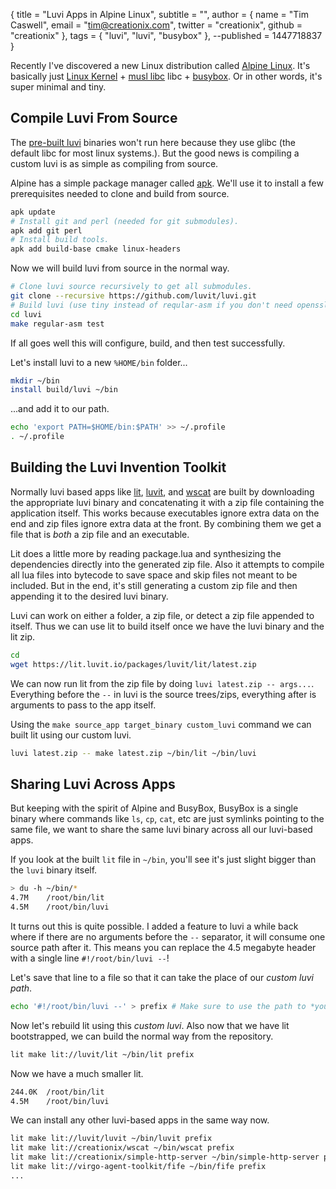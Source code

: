 { title = "Luvi Apps in Alpine Linux",
  subtitle = "",
  author = {
    name = "Tim Caswell",
    email = "tim@creationix.com",
    twitter = "creationix",
    github = "creationix"
  },
  tags = { "luvi", "luvi", "busybox" },
  --published = 1447718837
}

Recently I've discovered a new Linux distribution called [Alpine Linux][].
It's basically just [Linux Kernel][] + [musl libc][] libc + [busybox][].  Or
in other words, it's super minimal and tiny.

## Compile Luvi From Source

The [pre-built luvi][] binaries won't run here because they use glibc (the
default libc for most linux systems.).  But the good news is compiling a custom
luvi is as simple as compiling from source.

Alpine has a simple package manager called [apk][].  We'll use it to install a
few prerequisites needed to clone and build from source.

```sh
apk update
# Install git and perl (needed for git submodules).
apk add git perl
# Install build tools.
apk add build-base cmake linux-headers
```

Now we will build luvi from source in the normal way.

```sh
# Clone luvi source recursively to get all submodules.
git clone --recursive https://github.com/luvit/luvi.git
# Build luvi (use tiny instead of reqular-asm if you don't need openssl)
cd luvi
make regular-asm test
```

If all goes well this will configure, build, and then test successfully.

Let's install luvi to a new `%HOME/bin` folder...

```sh
mkdir ~/bin
install build/luvi ~/bin
```

...and add it to our path.

```sh
echo 'export PATH=$HOME/bin:$PATH' >> ~/.profile
. ~/.profile
```

## Building the Luvi Invention Toolkit

Normally luvi based apps like [lit][], [luvit][], and [wscat][] are built by
downloading the appropriate luvi binary and concatenating it with a zip file
containing the application itself.  This works because executables ignore extra
data on the end and zip files ignore extra data at the front.  By combining them
we get a file that is *both* a zip file and an executable.

Lit does a little more by reading package.lua and synthesizing the dependencies
directly into the generated zip file.  Also it attempts to compile all lua files
into bytecode to save space and skip files not meant to be included.  But in the
end, it's still generating a custom zip file and then appending it to the
desired luvi binary.

Luvi can work on either a folder, a zip file, or detect a zip file appended to
itself.  Thus we can use lit to build itself once we have the luvi binary and the
lit zip.

```sh
cd
wget https://lit.luvit.io/packages/luvit/lit/latest.zip
```

We can now run lit from the zip file by doing `luvi latest.zip -- args...`.  
Everything before the `--` in luvi is the source trees/zips, everything after is
arguments to pass to the app itself.

Using the `make source_app target_binary custom_luvi` command we can built lit
using our custom luvi.

```sh
luvi latest.zip -- make latest.zip ~/bin/lit ~/bin/luvi
```

## Sharing Luvi Across Apps

But keeping with the spirit of Alpine and BusyBox, BusyBox is a single binary
where commands like `ls`, `cp`, `cat`, etc are just symlinks pointing to the
same file, we want to share the same luvi binary across all our luvi-based apps.

If you look at the built `lit` file in `~/bin`, you'll see it's just slight
bigger than the `luvi` binary itself.

```sh
> du -h ~/bin/*
4.7M    /root/bin/lit
4.5M    /root/bin/luvi
```

It turns out this is quite possible.  I added a feature to luvi a while back
where if there are no arguments before the `--` separator, it will consume one
source path after it.  This means you can replace the 4.5 megabyte header with
a single line `#!/root/bin/luvi --`!

Let's save that line to a file so that it can take the place of our *custom
luvi path*.

```sh
echo '#!/root/bin/luvi --' > prefix # Make sure to use the path to *your* luvi.
```

Now let's rebuild lit using this *custom luvi*.  Also now that we have lit
bootstrapped, we can build the normal way from the repository.

```sh
lit make lit://luvit/lit ~/bin/lit prefix
```

Now we have a much smaller lit.

```sh
244.0K  /root/bin/lit
4.5M    /root/bin/luvi
```

We can install any other luvi-based apps in the same way now.

```sh
lit make lit://luvit/luvit ~/bin/luvit prefix
lit make lit://creationix/wscat ~/bin/wscat prefix
lit make lit://creationix/simple-http-server ~/bin/simple-http-server prefix
lit make lit://virgo-agent-toolkit/fife ~/bin/fife prefix
...
```

[Alpine Linux]: http://www.alpinelinux.org/
[Linux Kernel]: https://www.kernel.org/
[musl libc]: http://www.musl-libc.org/
[Busybox]: https://www.busybox.net/
[pre-built luvi]: https://github.com/luvit/luvi/releases
[apk]: http://wiki.alpinelinux.org/wiki/Alpine_Linux_package_management
[lit]: https://github.com/luvit/lit
[luvit]: https://github.com/luvit/luvit
[wscat]: https://github.com/creationix/wscat
